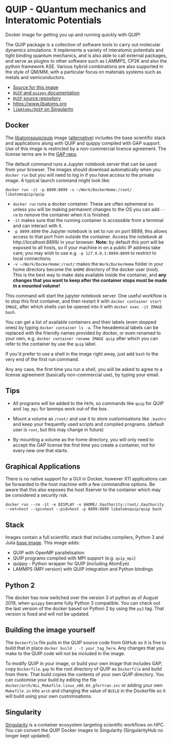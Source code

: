 QUIP - QUantum mechanics and Interatomic Potentials
===================================================

Docker image for getting you up and running quickly with QUIP!

The QUIP package is a collection of software tools to carry out
molecular dynamics simulations. It implements a variety of
interatomic potentials and tight binding quantum mechanics, and
is also able to call external packages, and serve as plugins to
other software such as LAMMPS, CP2K and also the python framework
ASE. Various hybrid combinations are also supported in the style
of QM/MM, with a particular focus on materials systems such as
metals and semiconductors.

 - [Source for this image](https://github.com/libAtoms/QUIP/tree/public/docker)
 - [``QUIP`` and ``quippy`` documentation](http://libatoms.github.io/QUIP/)
 - [``QUIP`` source repository](https://github.com/libAtoms/QUIP)
 - https://www.libatoms.org
 - [``libAtoms/QUIP`` on Singularity](https://singularity-hub.org/collections/346/)

Docker
------

 The [libatomsquip/quip](https://hub.docker.com/r/libatomsquip/quip/) image
   ([alternative](https://store.docker.com/community/images/libatomsquip/quip))
   includes the base scientific stack and applications along with QUIP and
   quippy compiled with GAP support. Use of this image is restricted by a
   non-commercial licence agreement. The license terms are in the [GAP repo](https://github.com/libAtoms/GAP).
   
 

The default command runs a Jupyter notebook server that can be used from
your browser. The images should download automatically when you ``docker run``
but you will need to log in if you have access to the private image.
A typical launch command might look like:

```
docker run -it -p 8899:8899 -v ~/Work/DockerHome:/root/ libatomsquip/quip
```

 - ``docker run`` runs a docker container. These are often ephemeral so unless
   you will be making permanent changes to the OS you can add ``--rm`` to
   remove the container when it is finished.
 - ``-it`` makes sure that the running container is accessible from a terminal
   and can interact with it.
 - ``-p 8899:8899`` the Jupyter notebook is set to run on port 8899, this
   allows access to that port from outside the container. Access the notebook
   at http://localhost:8899/ in your browser. **Note:** by default this
   port will be exposed to all hosts, so if your machine in on a public IP
   address take care; you may wish to use e.g. ``-p 127.0.0.1:8899:8899``
   to restrict to local connections.
 - ``-v ~/Work/DockerHome:/root/`` makes the ``Work/DockerHome`` folder in
   your home directory become the ``$HOME`` directory of the docker user
   (root). This is the best way to make data available inside the container,
   and **any changes that you want to keep after the container stops must be
   made in a mounted volume!**

This command will start the jupyter notebook server. One useful workflow is to
stop this first container, and then restart it with ``docker container start IMAGE``, 
after which shells can be opened into it with ``docker exec -it IMAGE bash``.  

You can get a list of available containers and their labels (even stopped ones) 
by typing ``docker container ls -a``. The hexademical labels can be replaced 
with the friendly names provided by docker, or even renamed to your own, 
e.g. ``docker container rename IMAGE quip`` after which you can refer to 
the container by use the ``quip`` label. 

If you'd prefer to use a shell in the image right away, just add ``bash`` to the very end
of the first run command. 

Any any case, the first time you run a shell, you will be asked to agree to a license agreement 
(basically non-commercial use), by typing your email. 

Tips
----

 - All programs will be added to the ``PATH``, so commands like ``quip`` for
   QUIP and ``lmp_mpi`` for lammps work out-of the box.

 - Mount a volume as ``/root/`` and use it to store customisations like
   ``.bashrc`` and keep your frequently used scripts and compiled programs.
   (default user is ``root``, but this may change in future)

 - By mounting a volume as the home directory, you will only need to accept the
   GAP license the first time you create a container, not for every new one
   that starts.

Graphical Applications
----------------------

There is no native support for a GUI in Docker, however X11 applications can
be forwarded to the host machine with a few commandline options. Be aware that
this also exposes the host Xserver to the container which may be considered
a security risk.

```
docker run --rm -it -e DISPLAY -v $HOME/.Xauthority:/root/.Xauthority --net=host --ipc=host --pid=host -p 8899:8899 libatomsquip/quip bash 
```


Stack
-----

Images contain a full scientific stack that includes compilers, Python 3
and Julia [base image](https://github.com/libAtoms/docker-quip-base).
This image adds:

 - QUIP with OpenMP parallelisation
 - QUIP programs compiled with MPI support (e.g. ``quip_mpi``)
 - quippy - Python wrapper for QUIP (including AtomEye)
 - LAMMPS (MPI version) with QUIP integration and Python bindings


Python 2
--------

The docker has now switched over the version 3 of python as of August 2019, when
``quippy`` became fully Python 3 compatible. You can check out the last version
of the docker based on Python 2 by using the ``py2`` tag. That version is fixed 
and will not be updated. 

Building the image yourself
---------------------------

The ``Dockerfile`` file pulls in the QUIP source code from GitHub so it
is fine to build that in place ``docker build . -t your_tag_here``. Any
changes that you make to the QUIP code will not be included in the image.

To modify QUIP in your image, or build your own image that includes GAP,
copy ``Dockerfile.gap`` to the root directory of QUIP as ``Dockerfile``
and build from there. That build copies the contents of your own QUIP
directory. You can customise your build by editing the file 
``docker/arch/ALL_Makefile.linux_x86_64_gfortran.inc`` or adding your own
``Makefile.in`` into ``arch`` and changing the value of ``BUILD`` in the
Dockerfile so it will build using your own customisations.


Singularity
-----------

[Singularity](http://singularity.lbl.gov) is a container ecosystem targeting
scientific workflows on HPC. You can convert the QUIP Docker images to
Singularity (SingularityHub no longer kept updated).


